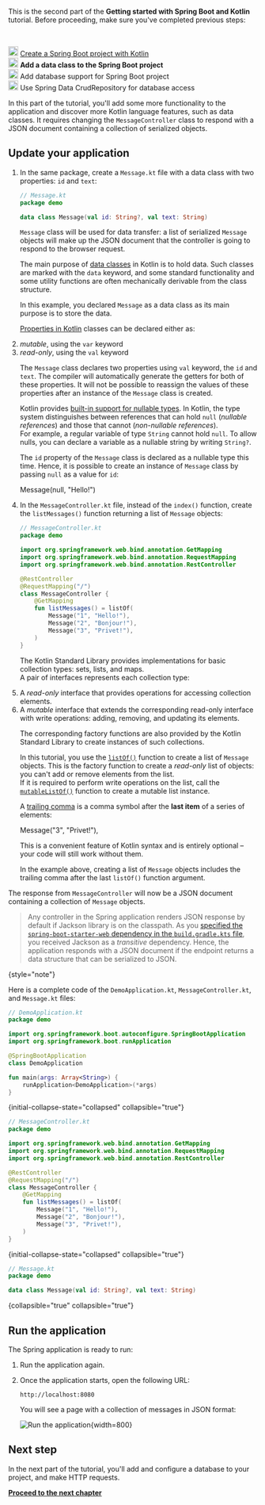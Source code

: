 [//]: # (title: Add a data class to Spring Boot project)
[//]: # (description: Add a Kotlin data class to Spring Boot project.)

<tldr>
    <p>This is the second part of the <strong>Getting started with Spring Boot and Kotlin</strong> tutorial. Before proceeding, make sure you've completed previous steps:</p><br/>
    <p><img src="icon-1-done.svg" width="20" alt="First step"/> <a href="jvm-create-project-with-spring-boot.md">Create a Spring Boot project with Kotlin</a><br/><img src="icon-2.svg" width="20" alt="Second step"/> <strong>Add a data class to the Spring Boot project</strong><br/><img src="icon-3-todo.svg" width="20" alt="Third step"/> Add database support for Spring Boot project<br/><img src="icon-4-todo.svg" width="20" alt="Fourth step"/> Use Spring Data CrudRepository for database access</p>
</tldr>

In this part of the tutorial, you'll add some more functionality to the application and discover more Kotlin language features, such as data classes.
It requires changing the `MessageController` class to respond with a JSON document containing a collection of serialized objects.

## Update your application

1. In the same package, create a `Message.kt` file with a data class with two properties: `id` and `text`:

    ```kotlin
    // Message.kt
    package demo
   
    data class Message(val id: String?, val text: String)
    ```

   `Message` class will be used for data transfer: a list of serialized `Message` objects will make up the JSON document that the controller is going to respond to the browser request.

   <deflist collapsible="true">
       <def title="Data classes – data class Message">
          <p>The main purpose of <a href="data-classes.md">data classes</a> in Kotlin is to hold data. Such classes are marked with the <code>data</code> keyword, and some standard functionality and some utility functions are often mechanically derivable from the class structure.</p>
          <p>In this example, you declared <code>Message</code> as a data class as its main purpose is to store the data.</p>
       </def>
       <def title="val and var properties">
          <p><a href="properties.md">Properties in Kotlin</a> classes can be declared either as:</p>
          <list>
             <li><i>mutable</i>, using the <code>var</code> keyword</li>
             <li><i>read-only</i>, using the <code>val</code> keyword</li>
          </list>
          <p>The <code>Message</code> class declares two properties using <code>val</code> keyword, the <code>id</code> and <code>text</code>.
          The compiler will automatically generate the getters for both of these properties.
          It will not be possible to reassign the values of these properties after an instance of the <code>Message</code> class is created.
          </p>
       </def>
       <def title="Nullable types – String?">
          <p>Kotlin provides <a href="null-safety.md#nullable-types-and-non-nullable-types">built-in support for nullable types</a>. In Kotlin, the type system distinguishes between references that can hold <code>null</code> (<i>nullable references</i>) and those that cannot (<i>non-nullable references</i>).<br/>
          For example, a regular variable of type <code>String</code> cannot hold <code>null</code>. To allow nulls, you can declare a variable as a nullable string by writing <code>String?</code>.
          </p>
          <p>The <code>id</code> property of the <code>Message</code> class is declared as a nullable type this time.
          Hence, it is possible to create an instance of <code>Message</code> class by passing <code>null</code> as a value for <code>id</code>:
          </p>
          <code-block lang="kotlin">
          Message(null, "Hello!")
          </code-block>
       </def>
   </deflist>
2. In the `MessageController.kt` file, instead of the `index()` function, create the `listMessages()` function returning a list of `Message` objects:

    ```kotlin
    // MessageController.kt
    package demo
   
    import org.springframework.web.bind.annotation.GetMapping
    import org.springframework.web.bind.annotation.RequestMapping
    import org.springframework.web.bind.annotation.RestController

    @RestController
    @RequestMapping("/")
    class MessageController {
        @GetMapping
        fun listMessages() = listOf(
            Message("1", "Hello!"),
            Message("2", "Bonjour!"),
            Message("3", "Privet!"),
        )
    }
    ```

    <deflist collapsible="true">
       <def title="Collections – listOf()">
          <p>The Kotlin Standard Library provides implementations for basic collection types: sets, lists, and maps.<br/>
          A pair of interfaces represents each collection type:</p>
          <list>
              <li>A <i>read-only</i> interface that provides operations for accessing collection elements.</li>
              <li>A <i>mutable</i> interface that extends the corresponding read-only interface with write operations: adding, removing, and updating its elements.</li>
          </list>
          <p>The corresponding factory functions are also provided by the Kotlin Standard Library to create instances of such collections.
          </p>
          <p>In this tutorial, you use the <a href="https://kotlinlang.org/api/latest/jvm/stdlib/kotlin.collections/list-of.html"><code>listOf()</code></a> function to create a list of <code>Message</code> objects.
          This is the factory function to create a <i>read-only</i> list of objects: you can't add or remove elements from the list.<br/>
          If it is required to perform write operations on the list, call the <a href="https://kotlinlang.org/api/latest/jvm/stdlib/kotlin.collections/mutable-list-of.html"><code>mutableListOf()</code></a> function to create a mutable list instance.
          </p>
       </def>
       <def title="Trailing comma">
          <p>A <a href="coding-conventions.md#trailing-commas">trailing comma</a> is a comma symbol after the <b>last item</b> of a series of elements:</p>
            <code-block lang="kotlin">
            Message("3", "Privet!"),
            </code-block>
          <p>This is a convenient feature of Kotlin syntax and is entirely optional – your code will still work without them.
          </p>
          <p>In the example above, creating a list of <code>Message</code> objects includes the trailing comma after the last <code>listOf()</code> function argument.</p>
       </def>
    </deflist>

The response from `MessageController` will now be a JSON document containing a collection of `Message` objects.

> Any controller in the Spring application renders JSON response by default if Jackson library is on the classpath.
> As you [specified the `spring-boot-starter-web` dependency in the `build.gradle.kts` file](jvm-create-project-with-spring-boot.md#explore-the-project-gradle-build-file), you received Jackson as a _transitive_ dependency.
> Hence, the application responds with a JSON document if the endpoint returns a data structure that can be serialized to JSON.
>
{style="note"}

Here is a complete code of the `DemoApplication.kt`, `MessageController.kt`, and `Message.kt` files:

```kotlin
// DemoApplication.kt
package demo

import org.springframework.boot.autoconfigure.SpringBootApplication
import org.springframework.boot.runApplication

@SpringBootApplication
class DemoApplication

fun main(args: Array<String>) {
    runApplication<DemoApplication>(*args)
}
```
{initial-collapse-state="collapsed" collapsible="true"}

```kotlin
// MessageController.kt
package demo

import org.springframework.web.bind.annotation.GetMapping
import org.springframework.web.bind.annotation.RequestMapping
import org.springframework.web.bind.annotation.RestController

@RestController
@RequestMapping("/")
class MessageController {
    @GetMapping
    fun listMessages() = listOf(
        Message("1", "Hello!"),
        Message("2", "Bonjour!"),
        Message("3", "Privet!"),
    )
}
```
{initial-collapse-state="collapsed" collapsible="true"}

```kotlin
// Message.kt
package demo

data class Message(val id: String?, val text: String)
```
{collapsible="true" collapsible="true"}

## Run the application

The Spring application is ready to run:

1. Run the application again.

2. Once the application starts, open the following URL:

    ```text
    http://localhost:8080
    ```

    You will see a page with a collection of messages in JSON format:

    ![Run the application](messages-in-json-format.png){width=800}

## Next step

In the next part of the tutorial, you'll add and configure a database to your project, and make HTTP requests.

**[Proceed to the next chapter](jvm-spring-boot-add-db-support.md)**